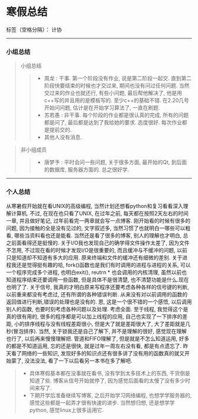 ﻿# 寒假总结

标签（空格分隔）： 计协

---

### 小组总结

> 小组总结
>> * 周龙 : 干事. 第一个阶段没有作业, 说是第二阶段一起交. 直到第二阶段快要结束的时候也才交过来, 期间也没有问过任何问题. 当然交过来的作业也就还行, 有些小问题, 最后帮他解决了, 他是用c++写的并且用的是模板写的. 至少c++的基础不错. 在2.20几号开始问问题, 估计是在开始学习算法了, 一直在刷题.
>> * 苏若愚 : 非干事. 每个阶段的作业都是很认真的完成, 所有的问题都是问了, 最后都是达到了我给她的要求. 态度很好. 每次作业都是提前交的.
>> * 其他人没有消息.

> 非小组成员
>> * 唐梦予 : 平时会问一些问题, 关于很多方面, 最开始的Qt, 到后面的数据库, 服务器方面的. 总之很好学.

- - -

### 个人总结

从寒暑假开始就在看UNIX的高级编程, 当然计划还想看python和复习看看深入理解计算机. 不过, 在现在也只看了UNIX, 在过年之前, 每天都在按照2天左右的时间一章, 并且做好笔记, 过年前看完一两章就会写一点博客. 刚开始看的时候有很多的问题, 因为接触的全是没有见过的, 文字叙述多, 当然习惯了也就明白一哪些可以粗看, 哪些当资料看也还是能看. 当然还是看了很多的博客, 别人的理解也才明白, 总之前面看得还是挺慢的.
关于I/O我也发现自己的确学得文件操作太差了, 因为文件不怎用, 不过现在看的时候才发现I/O是很重要的, 而且缓冲与不缓冲的问题, 以前只是知道却不知道有多大的应用. 原来终端和文件的缓冲还有细微的差别.
关于进程我还是觉得挺有趣的哈, fork()函数也是我们有时调用的进程与进程的关系, 可以一个程序完成多个进程, 也明白exit(), reutrn * 也会调用的内核清理, 虽然以前也知道程序结束还要调用一些函数, 但是具体不是很清楚, 也不清楚功能是什么.现在也明了了.
关于信号, 我真的才明白原来写程序还要考虑各种各样的信号键的判断, 以前重来都没有考虑过, 还有所谓的各种错误判断. 从来没有对以前调用的函数的返回值进行判断,错误的处理也是没有的. 恩, 这是一个很不错的一个感悟, 以后调用别人的函数, 也要时刻考虑各种问题以及处理. 考虑全面.
至于线程, 我觉得这个是真的很有用的, 很多的程序都是可以加上线程的应用, 自己也实现了一下排序的差距, 小的排序线程与没有线程差距很小, 但是大了就是差距很大了, 大了差距就是几秒(冒泡排序). 当然, 关于锁我还是自己了解下, 并不是理解的很好, 感觉现在理解也行了, 以后再来慢慢理解把.
管道和FIFO理解了, 但是就是不怎么知道运用, 好多的都是不知道运用, 忘的还是很快, 就是过年一周左右没有看, 都是有点遗忘了.
昨天看了网络的一些知识, 发现好多的知识点还有很多讲了没有用的函数真的就又开始蒙了, 没法没法, 看了一下以后看另一本书在多了解吧.

> * 具体寒假基本都在没事就在看书, 没有学到太多技术上的东西, 干货倒是知道了些. 博客从信号开始就停了, 因为感觉后面看的太慢了没有多少时间来写了.
> * 下期开学后准备继续写博客, 之后开始学习网络编程, 也想学学服务器的, 感觉这些都是一起弄才很有快速的进步. 当然想归想, 还是想学学python, 感觉linux上很多运用它.




